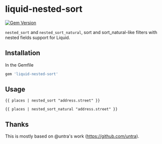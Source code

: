 # liquid-nested-sort

[![Gem Version](https://img.shields.io/gem/v/liquid-nested-sort.svg)](https://rubygems.org/gems/liquid-nested-sort)

`nested_sort` and `nested_sort_natural`, sort and sort_natural-like filters
with nested fields support for Liquid.

## Installation

In the Gemfile

```ruby
gem 'liquid-nested-sort'
```

## Usage

```liquid
{{ places | nested_sort "address.street" }}
```

```liquid
{{ places | nested_sort_natural "address.street" }}
```

## Thanks

This is mostly based on @untra's work (https://github.com/untra).
